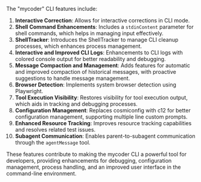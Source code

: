 ﻿The "mycoder" CLI features include:

1. **Interactive Correction**: Allows for interactive corrections in CLI mode.
2. **Shell Command Enhancements**: Includes a `stdinContent` parameter for shell commands, which helps in managing input effectively.
3. **ShellTracker**: Introduces the ShellTracker to manage CLI cleanup processes, which enhances process management.
4. **Interactive and Improved CLI Logs**: Enhancements to CLI logs with colored console output for better readability and debugging.
5. **Message Compaction and Management**: Adds features for automatic and improved compaction of historical messages, with proactive suggestions to handle message management.
6. **Browser Detection**: Implements system browser detection using Playwright.
7. **Tool Execution Visibility**: Restores visibility for tool execution output, which aids in tracking and debugging processes.
8. **Configuration Management**: Replaces cosmiconfig with c12 for better configuration management, supporting multiple line custom prompts.
9. **Enhanced Resource Tracking**: Improves resource tracking capabilities and resolves related test issues.
10. **Subagent Communication**: Enables parent-to-subagent communication through the `agentMessage` tool.

These features contribute to making the mycoder CLI a powerful tool for developers, providing enhancements for debugging, configuration management, process handling, and an improved user interface in the command-line environment.

